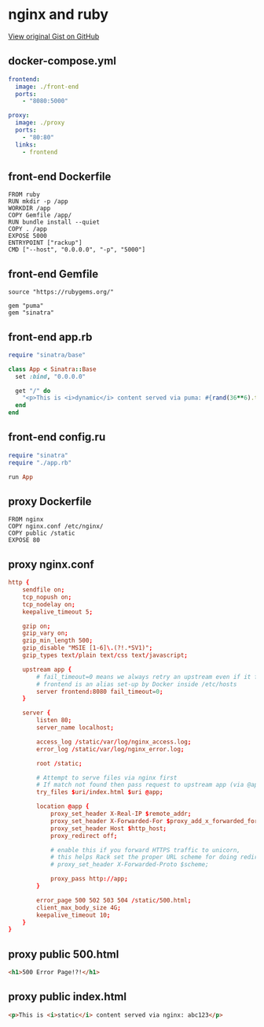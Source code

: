 # nginx and ruby

[View original Gist on GitHub](https://gist.github.com/Integralist/5cfd5c884b0f2c0c5d11)

## docker-compose.yml

```yaml
frontend:
  image: ./front-end
  ports:
    - "8080:5000"

proxy:
  image: ./proxy
  ports:
    - "80:80"
  links:
    - frontend
```

## front-end Dockerfile

```text
FROM ruby
RUN mkdir -p /app
WORKDIR /app
COPY Gemfile /app/
RUN bundle install --quiet
COPY . /app
EXPOSE 5000
ENTRYPOINT ["rackup"]
CMD ["--host", "0.0.0.0", "-p", "5000"]
```

## front-end Gemfile

```text
source "https://rubygems.org/"

gem "puma"
gem "sinatra"
```

## front-end app.rb

```ruby
require "sinatra/base"

class App < Sinatra::Base
  set :bind, "0.0.0.0"

  get "/" do
    "<p>This is <i>dynamic</i> content served via puma: #{rand(36**6).to_s(36)}"
  end
end
```

## front-end config.ru

```ruby
require "sinatra"
require "./app.rb"

run App
```

## proxy Dockerfile

```text
FROM nginx
COPY nginx.conf /etc/nginx/
COPY public /static
EXPOSE 80
```

## proxy nginx.conf

```conf
http {
    sendfile on;
    tcp_nopush on;
    tcp_nodelay on;
    keepalive_timeout 5;

    gzip on;
    gzip_vary on;
    gzip_min_length 500;
    gzip_disable "MSIE [1-6]\.(?!.*SV1)";
    gzip_types text/plain text/css text/javascript;

    upstream app {
        # fail_timeout=0 means we always retry an upstream even if it failed
        # frontend is an alias set-up by Docker inside /etc/hosts
        server frontend:8080 fail_timeout=0;
    }

    server {
        listen 80;
        server_name localhost;

        access_log /static/var/log/nginx_access.log;
        error_log /static/var/log/nginx_error.log;

        root /static;

        # Attempt to serve files via nginx first
        # If match not found then pass request to upstream app (via @app location)
        try_files $uri/index.html $uri @app;

        location @app {
            proxy_set_header X-Real-IP $remote_addr;
            proxy_set_header X-Forwarded-For $proxy_add_x_forwarded_for;
            proxy_set_header Host $http_host;
            proxy_redirect off;

            # enable this if you forward HTTPS traffic to unicorn,
            # this helps Rack set the proper URL scheme for doing redirects:
            # proxy_set_header X-Forwarded-Proto $scheme;

            proxy_pass http://app;
        }

        error_page 500 502 503 504 /static/500.html;
        client_max_body_size 4G;
        keepalive_timeout 10;
    }
}
```

## proxy public 500.html

```html
<h1>500 Error Page!?!</h1>
```

## proxy public index.html

```html
<p>This is <i>static</i> content served via nginx: abc123</p>
```

